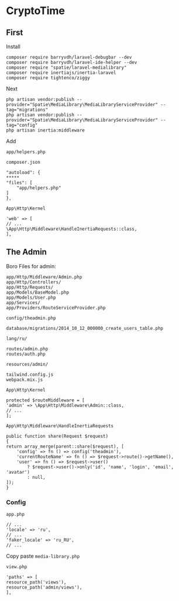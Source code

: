 # CryptoTime

## First
Install
```
composer require barryvdh/laravel-debugbar --dev
composer require barryvdh/laravel-ide-helper --dev
composer require "spatie/laravel-medialibrary"
composer require inertiajs/inertia-laravel
composer require tightenco/ziggy
```

Next
```
php artisan vendor:publish --provider="Spatie\MediaLibrary\MediaLibraryServiceProvider" --tag="migrations"
php artisan vendor:publish --provider="Spatie\MediaLibrary\MediaLibraryServiceProvider" --tag="config"
php artisan inertia:middleware
```

Add
```
app/helpers.php
```

`composer.json`
```
"autoload": {
*****
"files": [
    "app/helpers.php"
]
},
```

`App\Http\Kernel`
```
'web' => [
// ...
\App\Http\Middleware\HandleInertiaRequests::class,
],
```

## The Admin

Boro Files for admin:
```
app/Http/Middleware/Admin.php
app/Http/Controllers/
app/Http/Requests/
app/Models/BaseModel.php
app/Models/User.php
app/Services/
app/Providers/RouteServiceProvider.php

config/theadmin.php

database/migrations/2014_10_12_000000_create_users_table.php

lang/ru/

routes/admin.php
routes/auth.php

resources/admin/

tailwind.config.js
webpack.mix.js
```

`App\Http\Kernel`
```
protected $routeMiddleware = [
'admin' => \App\Http\Middleware\Admin::class,
// ...
];
```

`App\Http\Middleware\HandleInertiaRequests`
```
public function share(Request $request)
{
return array_merge(parent::share($request), [
    'config' => fn () => config('theadmin'),
    'currentRouteName' => fn () => $request->route()->getName(),
    'user' => fn () => $request->user()
        ? $request->user()->only('id', 'name', 'login', 'email', 'avatar')
        : null,
]);
}
```

### Config

`app.php`
```
// ...
'locale' => 'ru',
// ...
'faker_locale' => 'ru_RU',
// ...
```

Copy paste `media-library.php`

`view.php`
```
'paths' => [
resource_path('views'),
resource_path('admin/views'),
],
```

